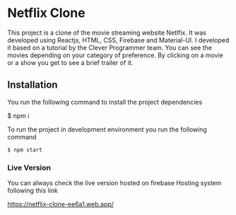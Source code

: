 # Netflix Clone

This project is a clone of the movie streaming website Netlfix. It was developed using Reactjs, HTML, CSS, Firebase and Material-UI. I developed it based on a tutorial by the Clever Programmer team. You can see the movies depending on your category of preference. By clicking on a movie or a show you get to see a brief trailer of it.

## Installation

You run the following command to install the project dependencies

$ npm i

To run the project in development environment you run the following command

```
$ npm start
```
### Live Version

You can always check the live version hosted on firebase Hosting system following this link

https://netflix-clone-ee6a1.web.app/
